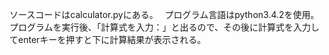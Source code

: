ソースコードはcalculator.pyにある。　
プログラム言語はpython3.4.2を使用。　
プログラムを実行後、「計算式を入力：」と出るので、その後に計算式を入力してenterキーを押すと下に計算結果が表示される。


